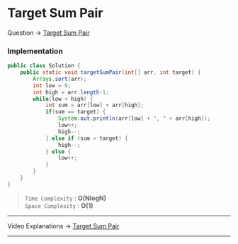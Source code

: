 # Target Sum Pair
Question -> [Target Sum Pair](https://www.pepcoding.com/resources/online-java-foundation/time-and-space-complexity/target-sum-pair-1-official/ojquestion)    

### Implementation
```java
public class Solution {
    public static void targetSumPair(int[] arr, int target) {
        Arrays.sort(arr);
        int low = 0;
        int high = arr.length-1;
        while(low < high) {
            int sum = arr[low] + arr[high];
            if(sum == target) {
                System.out.println(arr[low] + ", " + arr[high]);
                low++;
                high--;
            } else if (sum > target) {
                high--;
            } else {
                low++;
            }
        }
    }
}
```
> `Time Complexity` : **O(NlogN)**     
> `Space Complexity` : **O(1)**
---
Video Explanations -> [Target Sum Pair](https://youtu.be/4t9jv9AkVdE?list=PL-Jc9J83PIiFc7hJ5eeCb579PS8p-en4f)   
<hr>
